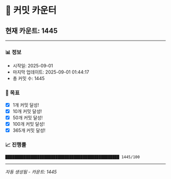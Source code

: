 # 🔢 커밋 카운터

## 현재 카운트: 1445

---

### 📊 정보
- 시작일: 2025-09-01
- 마지막 업데이트: 2025-09-01 01:44:17
- 총 커밋 수: 1445

### 🎯 목표
- [x] 1개 커밋 달성!
- [x] 10개 커밋 달성!
- [x] 50개 커밋 달성!
- [x] 100개 커밋 달성!
- [x] 365개 커밋 달성!

### 📈 진행률
```
██████████████████████████████████████████████████ 1445/100
```

---
*자동 생성됨 - 카운트: 1445*
